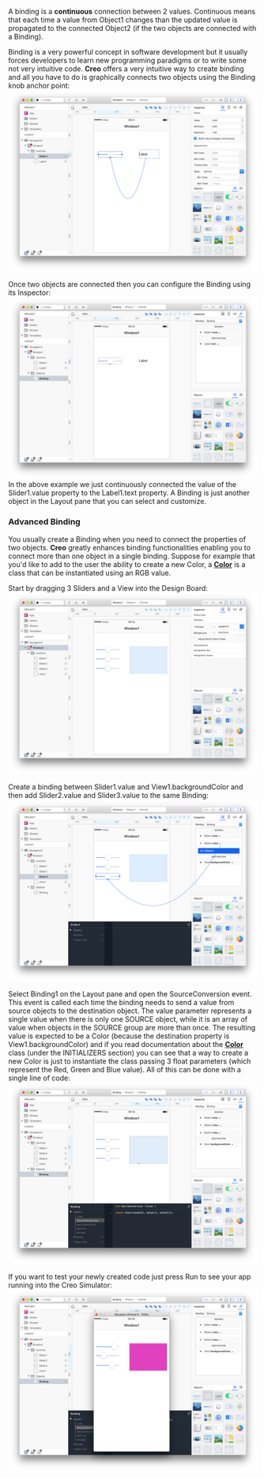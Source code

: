 A binding is a **continuous** connection between 2 values. Continuous means that each time a value from Object1 changes than the updated value is propagated to the connected Object2 (if the two objects are connected with a Binding).

Binding is a very powerful concept in software development but it usually forces developers to learn new programming paradigms or to write some not very intuitive code. **Creo** offers a very intuitive way to create binding and all you have to do is graphically connects two objects using the Binding knob anchor point:
![Creo](../images/creo/bindings-1.png)

Once two objects are connected then you can configure the Binding using its Inspector:
![Creo](../images/creo/bindings-2.png)
In the above example we just continuously connected the value of the Slider1.value property to the Label1.text property. A Binding is just another object in the Layout pane that you can select and customize.

### Advanced Binding
You usually create a Binding when you need to connect the properties of two objects. **Creo** greatly enhances binding functionalities enabling you to connect more than one object in a single binding. Suppose for example that you'd like to add to the user the ability to create a new Color, a **[Color](../classes/Color.html)** is a class that can be instantiated using an RGB value.

Start by dragging 3 Sliders and a View into the Design Board:
![Creo](../images/creo/bindings-3.png)

Create a binding between Slider1.value and View1.backgroundColor and then add Slider2.value and Slider3.value to the same Binding:
![Creo](../images/creo/bindings-4.png)

Select Binding1 on the Layout pane and open the SourceConversion event. This event is called each time the binding needs to send a value from source objects to the destination object. The value parameter represents a single value when there is only one SOURCE object, while it is an array of value when objects in the SOURCE group are more than once.
The resulting value is expected to be a Color (because the destination property is View1.backgroundColor) and if you read documentation about the **[Color](../classes/Color.html)** class (under the INITIALIZERS section) you can see that a way to create a new Color is just to instantiate the class passing 3 float parameters (which represent the Red, Green and Blue value). All of this can be done with a single line of code:
![Creo](../images/creo/bindings-5.png)

If you want to test your newly created code just press Run to see your app running into the Creo Simulator:
![Creo](../images/creo/bindings-6.png)
